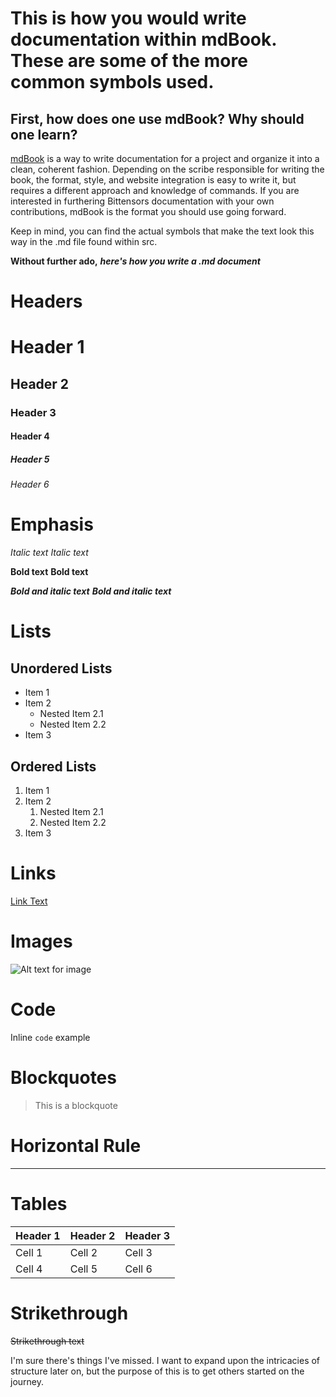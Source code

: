 # This is how you would write documentation within mdBook. These are some of the more common symbols used.

## First, how does one use mdBook? Why should one learn? 

[mdBook](https://rust-lang.github.io/mdBook/index.html) is a way to write documentation for a project and organize it into a clean, coherent fashion. Depending on the scribe responsible for writing the book, the format, style, and website integration is easy to write it, but requires a different approach and knowledge of commands. If you are interested in furthering Bittensors documentation with your own contributions, mdBook is the format you should use going forward. 

Keep in mind, you can find the actual symbols that make the text look this way in the .md file found within src.

**Without further ado,**
***here's how you write a .md document***
# Headers

# Header 1
## Header 2
### Header 3
#### Header 4
##### Header 5
###### Header 6

# Emphasis

*Italic text*
_Italic text_

**Bold text**
__Bold text__

***Bold and italic text***
___Bold and italic text___

# Lists

## Unordered Lists
* Item 1
* Item 2
  * Nested Item 2.1
  * Nested Item 2.2
* Item 3

## Ordered Lists
1. Item 1
2. Item 2
   1. Nested Item 2.1
   2. Nested Item 2.2
3. Item 3

# Links

[Link Text](https://www.example.com)

# Images

![Alt text for image](https://www.example.com/image.jpg)

# Code

Inline `code` example



# Blockquotes

> This is a blockquote

# Horizontal Rule

---

# Tables

| Header 1 | Header 2 | Header 3 |
| -------- | -------- | -------- |
| Cell 1   | Cell 2   | Cell 3   |
| Cell 4   | Cell 5   | Cell 6   |

# Strikethrough

~~Strikethrough text~~


I'm sure there's things I've missed. I want to expand upon the intricacies of structure later on, but the purpose of this is to get others started on the journey. 